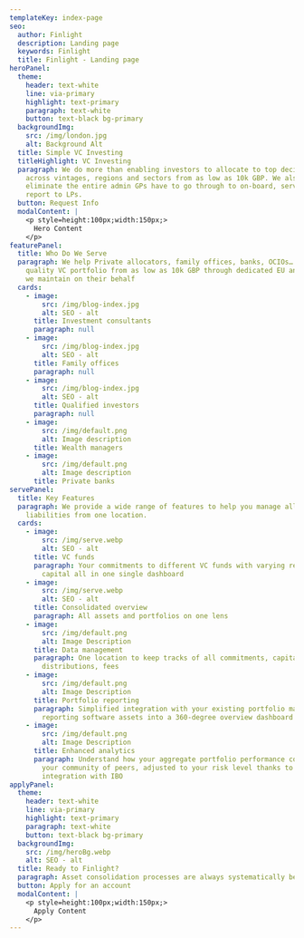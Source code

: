 ```yaml
---
templateKey: index-page
seo:
  author: Finlight
  description: Landing page
  keywords: Finlight
  title: Finlight - Landing page
heroPanel:
  theme:
    header: text-white
    line: via-primary
    highlight: text-primary
    paragraph: text-white
    button: text-black bg-primary
  backgroundImg:
    src: /img/london.jpg
    alt: Background Alt
  title: Simple VC Investing
  titleHighlight: VC Investing
  paragraph: We do more than enabling investors to allocate to top decile VCs
    across vintages, regions and sectors from as low as 10k GBP. We also
    eliminate the entire admin GPs have to go through to on-board, serve and
    report to LPs.
  button: Request Info
  modalContent: |
    <p style=height:100px;width:150px;>
      Hero Content
    </p>
featurePanel:
  title: Who Do We Serve
  paragraph: We help Private allocators, family offices, banks, OCIOs… build high
    quality VC portfolio from as low as 10k GBP through dedicated EU and UK SPV
    we maintain on their behalf
  cards:
    - image:
        src: /img/blog-index.jpg
        alt: SEO - alt
      title: Investment consultants
      paragraph: null
    - image:
        src: /img/blog-index.jpg
        alt: SEO - alt
      title: Family offices
      paragraph: null
    - image:
        src: /img/blog-index.jpg
        alt: SEO - alt
      title: Qualified investors
      paragraph: null
    - image:
        src: /img/default.png
        alt: Image description
      title: Wealth managers
    - image:
        src: /img/default.png
        alt: Image description
      title: Private banks
servePanel:
  title: Key Features
  paragraph: We provide a wide range of features to help you manage all assets and
    liabilities from one location.
  cards:
    - image:
        src: /img/serve.webp
        alt: SEO - alt
      title: VC funds
      paragraph: Your commitments to different VC funds with varying records of
        capital all in one single dashboard
    - image:
        src: /img/serve.webp
        alt: SEO - alt
      title: Consolidated overview
      paragraph: All assets and portfolios on one lens
    - image:
        src: /img/default.png
        alt: Image Description
      title: Data management
      paragraph: One location to keep tracks of all commitments, capital calls,
        distributions, fees
    - image:
        src: /img/default.png
        alt: Image Description
      title: Portfolio reporting
      paragraph: Simplified integration with your existing portfolio management and
        reporting software assets into a 360-degree overview dashboard
    - image:
        src: /img/default.png
        alt: Image Description
      title: Enhanced analytics
      paragraph: Understand how your aggregate portfolio performance compares against
        your community of peers, adjusted to your risk level thanks to our
        integration with IBO
applyPanel:
  theme:
    header: text-white
    line: via-primary
    highlight: text-primary
    paragraph: text-white
    button: text-black bg-primary
  backgroundImg:
    src: /img/heroBg.webp
    alt: SEO - alt
  title: Ready to Finlight?
  paragraph: Asset consolidation processes are always systematically better with Finlight.
  button: Apply for an account
  modalContent: |
    <p style=height:100px;width:150px;>
      Apply Content
    </p>
---
```

